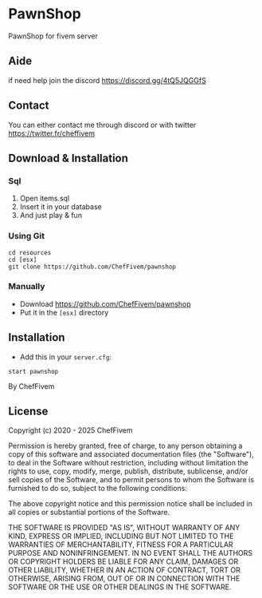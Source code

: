 # PawnShop
PawnShop for fivem server
## Aide
if need help join the discord
https://discord.gg/4tQ5JQGGfS

## Contact
You can either contact me through discord or with twitter
https://twitter.fr/cheffivem

## Download & Installation

### Sql
1. Open items.sql
2. Insert it in your database
3. And just play & fun

### Using Git
```
cd resources
cd [esx]
git clone https://github.com/ChefFivem/pawnshop
```

### Manually
- Download https://github.com/ChefFivem/pawnshop
- Put it in the `[esx]` directory

## Installation
- Add this in your `server.cfg`:

```
start pawnshop
```

By ChefFivem

## License

Copyright (c) 2020 - 2025 ChefFivem

Permission is hereby granted, free of charge, to any person obtaining a copy
of this software and associated documentation files (the "Software"), to deal
in the Software without restriction, including without limitation the rights
to use, copy, modify, merge, publish, distribute, sublicense, and/or sell
copies of the Software, and to permit persons to whom the Software is
furnished to do so, subject to the following conditions:

The above copyright notice and this permission notice shall be included in all
copies or substantial portions of the Software.

THE SOFTWARE IS PROVIDED "AS IS", WITHOUT WARRANTY OF ANY KIND, EXPRESS OR
IMPLIED, INCLUDING BUT NOT LIMITED TO THE WARRANTIES OF MERCHANTABILITY,
FITNESS FOR A PARTICULAR PURPOSE AND NONINFRINGEMENT. IN NO EVENT SHALL THE
AUTHORS OR COPYRIGHT HOLDERS BE LIABLE FOR ANY CLAIM, DAMAGES OR OTHER
LIABILITY, WHETHER IN AN ACTION OF CONTRACT, TORT OR OTHERWISE, ARISING FROM,
OUT OF OR IN CONNECTION WITH THE SOFTWARE OR THE USE OR OTHER DEALINGS IN THE
SOFTWARE.
